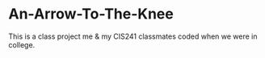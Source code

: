 # An-Arrow-To-The-Knee
This is a class project me &amp; my CIS241 classmates coded when we were in college. 
